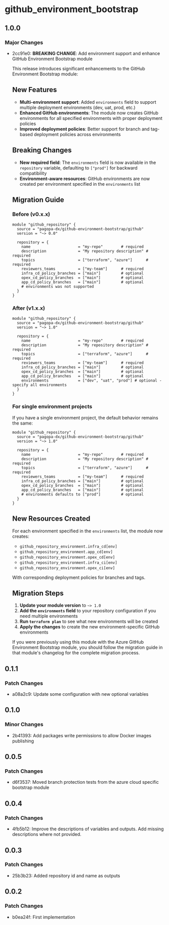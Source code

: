 # github_environment_bootstrap

## 1.0.0

### Major Changes

- 2cc91e0: **BREAKING CHANGE**: Add environment support and enhance GitHub Environment Bootstrap module

  This release introduces significant enhancements to the GitHub Environment Bootstrap module:

  ## New Features
  - **Multi-environment support**: Added `environments` field to support multiple deployment environments (dev, uat, prod, etc.)
  - **Enhanced GitHub environments**: The module now creates GitHub environments for all specified environments with proper deployment policies
  - **Improved deployment policies**: Better support for branch and tag-based deployment policies across environments

  ## Breaking Changes
  - **New required field**: The `environments` field is now available in the `repository` variable, defaulting to `["prod"]` for backward compatibility
  - **Environment-aware resources**: GitHub environments are now created per environment specified in the `environments` list

  ## Migration Guide

  ### Before (v0.x.x)

  ```hcl
  module "github_repository" {
    source = "pagopa-dx/github-environment-bootstrap/github"
    version = "~> 0.0"

    repository = {
      name                     = "my-repo"        # required
      description              = "My repository description" # required
      topics                   = ["terraform", "azure"]      # required
      reviewers_teams          = ["my-team"]      # required
      infra_cd_policy_branches = ["main"]         # optional
      opex_cd_policy_branches  = ["main"]         # optional
      app_cd_policy_branches   = ["main"]         # optional
      # environments was not supported
    }
  }
  ```

  ### After (v1.x.x)

  ```hcl
  module "github_repository" {
    source = "pagopa-dx/github-environment-bootstrap/github"
    version = "~> 1.0"

    repository = {
      name                     = "my-repo"        # required
      description              = "My repository description" # required
      topics                   = ["terraform", "azure"]      # required
      reviewers_teams          = ["my-team"]      # required
      infra_cd_policy_branches = ["main"]         # optional
      opex_cd_policy_branches  = ["main"]         # optional
      app_cd_policy_branches   = ["main"]         # optional
      environments             = ["dev", "uat", "prod"] # optional - specify all environments
    }
  }
  ```

  ### For single environment projects

  If you have a single environment project, the default behavior remains the same:

  ```hcl
  module "github_repository" {
    source = "pagopa-dx/github-environment-bootstrap/github"
    version = "~> 1.0"

    repository = {
      name                     = "my-repo"        # required
      description              = "My repository description" # required
      topics                   = ["terraform", "azure"]      # required
      reviewers_teams          = ["my-team"]      # required
      infra_cd_policy_branches = ["main"]         # optional
      opex_cd_policy_branches  = ["main"]         # optional
      app_cd_policy_branches   = ["main"]         # optional
      # environments defaults to ["prod"]         # optional
    }
  }
  ```

  ## New Resources Created

  For each environment specified in the `environments` list, the module now creates:
  - `github_repository_environment.infra_cd[env]`
  - `github_repository_environment.app_cd[env]`
  - `github_repository_environment.opex_cd[env]`
  - `github_repository_environment.infra_ci[env]`
  - `github_repository_environment.opex_ci[env]`

  With corresponding deployment policies for branches and tags.

  ## Migration Steps
  1. **Update your module version** to `~> 1.0`
  2. **Add the `environments` field** to your repository configuration if you need multiple environments
  3. **Run `terraform plan`** to see what new environments will be created
  4. **Apply the changes** to create the new environment-specific GitHub environments

  If you were previously using this module with the Azure GitHub Environment Bootstrap module, you should follow the migration guide in that module's changelog for the complete migration process.

## 0.1.1

### Patch Changes

- a08a2c9: Update some configuration with new optional variables

## 0.1.0

### Minor Changes

- 2b41393: Add packages write permissions to allow Docker images publishing

## 0.0.5

### Patch Changes

- d6f3537: Moved branch protection tests from the azure cloud specific bootstrap module

## 0.0.4

### Patch Changes

- 4fb5b12: Improve the descriptions of variables and outputs. Add missing descriptions where not provided.

## 0.0.3

### Patch Changes

- 25b3b23: Added repository id and name as outputs

## 0.0.2

### Patch Changes

- b0ea24f: First implementation
